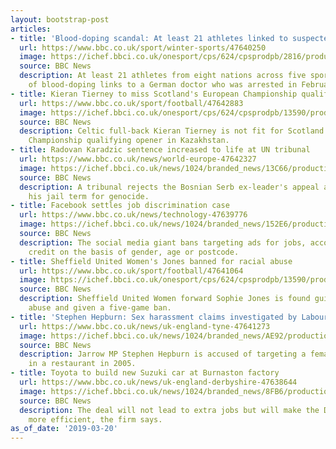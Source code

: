 ```yaml
---
layout: bootstrap-post
articles:
- title: 'Blood-doping scandal: At least 21 athletes linked to suspected German doctor'
  url: https://www.bbc.co.uk/sport/winter-sports/47640250
  image: https://ichef.bbci.co.uk/onesport/cps/624/cpsprodpb/2816/production/_105826201_policeatskiing.jpg
  source: BBC News
  description: At least 21 athletes from eight nations across five sports are suspected
    of blood-doping links to a German doctor who was arrested in February.
- title: Kieran Tierney to miss Scotland's European Championship qualifier in Kazakhstan
  url: https://www.bbc.co.uk/sport/football/47642883
  image: https://ichef.bbci.co.uk/onesport/cps/624/cpsprodpb/13590/production/_97584297_breaking_news.png
  source: BBC News
  description: Celtic full-back Kieran Tierney is not fit for Scotland's European
    Championship qualifying opener in Kazakhstan.
- title: Radovan Karadzic sentence increased to life at UN tribunal
  url: https://www.bbc.co.uk/news/world-europe-47642327
  image: https://ichef.bbci.co.uk/news/1024/branded_news/13C66/production/_100989908_046358992.jpg
  source: BBC News
  description: A tribunal rejects the Bosnian Serb ex-leader's appeal and increases
    his jail term for genocide.
- title: Facebook settles job discrimination case
  url: https://www.bbc.co.uk/news/technology-47639776
  image: https://ichef.bbci.co.uk/news/1024/branded_news/152E6/production/_103485768_adssss.jpg
  source: BBC News
  description: The social media giant bans targeting ads for jobs, accommodation or
    credit on the basis of gender, age or postcode.
- title: Sheffield United Women's Jones banned for racial abuse
  url: https://www.bbc.co.uk/sport/football/47641064
  image: https://ichef.bbci.co.uk/onesport/cps/624/cpsprodpb/13590/production/_97584297_breaking_news.png
  source: BBC News
  description: Sheffield United Women forward Sophie Jones is found guilty of racial
    abuse and given a five-game ban.
- title: 'Stephen Hepburn: Sex harassment claims investigated by Labour'
  url: https://www.bbc.co.uk/news/uk-england-tyne-47641273
  image: https://ichef.bbci.co.uk/news/1024/branded_news/AE92/production/_106109644_654197d7-090b-4975-8155-6e3dae7405ec.jpg
  source: BBC News
  description: Jarrow MP Stephen Hepburn is accused of targeting a female party member
    in a restaurant in 2005.
- title: Toyota to build new Suzuki car at Burnaston factory
  url: https://www.bbc.co.uk/news/uk-england-derbyshire-47638644
  image: https://ichef.bbci.co.uk/news/1024/branded_news/8FB6/production/_106109763_toygetty.jpg
  source: BBC News
  description: The deal will not lead to extra jobs but will make the Derbyshire factory
    more efficient, the firm says.
as_of_date: '2019-03-20'
---
```


